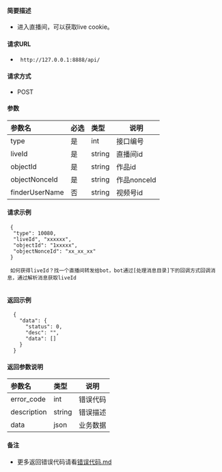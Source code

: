 
#### 简要描述

- 进入直播间，可以获取live cookie。

#### 请求URL
- ` http://127.0.0.1:8888/api/`
  
#### 请求方式
- POST 

#### 参数

| 参数名            | 必选 | 类型     | 说明        |   
|:---------------|:---|:-------|-----------|   
| type           | 是  | int    | 接口编号      |   
| liveId         | 是  | string | 直播间id     |   
| objectId       | 是  | string | 作品id      |   
| objectNonceId  | 是  | string | 作品nonceId |   
| finderUserName | 否  | string | 视频号id     |   

#### 请求示例

```
 {
  "type": 10080,
  "liveId", "xxxxxx",
  "objectId": "1xxxxx",
  "objectNonceId": "xx_xx_xx"
 } 
 
 如何获得liveId？找一个直播间转发给bot，bot通过[处理消息目录]下的回调方式回调消息，通过解析消息获取liveId
 
```

#### 返回示例 

``` 
  {
    "data": {
      "status": 0,
      "desc": "",
      "data": []
    }
  }
```

#### 返回参数说明 

| 参数名         | 类型     | 说明   |   
|:------------|:-------|------|   
| error_code  | int    | 错误代码 |   
| description | string | 错误描述 |   
| data        | json   | 业务数据 |   

#### 备注 

- 更多返回错误代码请看[错误代码.md](../错误代码.md)









